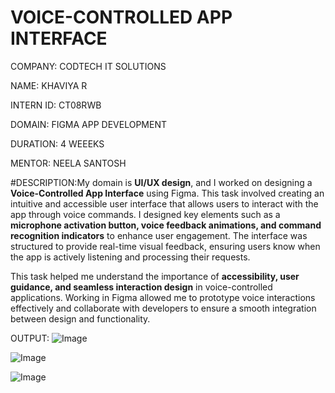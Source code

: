 # VOICE-CONTROLLED APP INTERFACE
COMPANY: CODTECH IT SOLUTIONS

NAME: KHAVIYA R

INTERN ID: CT08RWB

DOMAIN: FIGMA APP DEVELOPMENT

DURATION: 4 WEEEKS

MENTOR: NEELA SANTOSH

#DESCRIPTION:My domain is **UI/UX design**, and I worked on designing a **Voice-Controlled App Interface** using Figma. This task involved creating an intuitive and accessible user interface that allows users to interact with the app through voice commands. I designed key elements such as a **microphone activation button, voice feedback animations, and command recognition indicators** to enhance user engagement. The interface was structured to provide real-time visual feedback, ensuring users know when the app is actively listening and processing their requests.  

This task helped me understand the importance of **accessibility, user guidance, and seamless interaction design** in voice-controlled applications. Working in Figma allowed me to prototype voice interactions effectively and collaborate with developers to ensure a smooth integration between design and functionality.

OUTPUT: ![Image](https://github.com/user-attachments/assets/6cd7fbce-1856-480c-982c-8609936c0026)

![Image](https://github.com/user-attachments/assets/dfb03e64-93eb-4f34-b024-c6943dcc5538)

![Image](https://github.com/user-attachments/assets/7db8a00a-557a-4923-bd8d-3b7d76cb7409)
